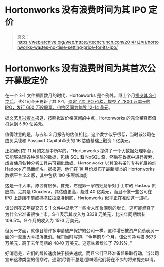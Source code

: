 # Hortonworks 没有浪费时间为其 IPO 定价 

> 原文：<https://web.archive.org/web/https://techcrunch.com/2014/12/01/hortonworks-wastes-no-time-setting-price-for-its-ipo/>

# Hortonworks 没有浪费时间为其首次公开募股定价

在一个 S-1 文件搁置数月的时代，Hortonworks 是个例外。继上个月[提交其 S-1 之后](https://web.archive.org/web/20221205155826/https://beta.techcrunch.com/2014/11/10/hortonworks-first-hadoop-vendor-to-file-s-1/)，该公司今天更新了其 S-1，[设定了其 IPO 价格，提交了 7800 万美元的 IPO，发行 600 万股股票，价格区间为每股 12-14 美元](https://web.archive.org/web/20221205155826/http://www.sec.gov/Archives/edgar/data/1610532/000119312514428405/d748349ds1a.htm)。

据[文艺复兴资本](https://web.archive.org/web/20221205155826/http://www.renaissancecapital.com/news/open-source-hadoop-distributor-hortonworks-sets-terms-for-%2478-million-ipo-22306.html)报道，按照拟议价格区间的中点，Hortonworks 的完全稀释市值将达到 6.59 亿美元。

值得注意的是，与去年 3 月报告的估值相比，这个数字似乎很低，当时该公司在由贝莱德和 Passport Capital 牵头的 1B 估值基础上融资 1 亿美元。

正如我们在 11 月的文章中所写的，“Hortonworks 提供了一个大数据处理平台，它能够处理各种类型的数据，包括 SQL 和 NoSQL 源，然后在数据中进行搜索，或者使用各种分析工具来可视化数据。Hortonworks 以其没有任何专有扩展的纯 Hadoop 产品而闻名。据报道，他们在 10 月份发布了最新版本的 Hortonworks 数据平台 2.2 版，其中包括 100 多项新功能

这是一件大事，原因有很多。首先，它是第一家击败竞争对手上市的 Hadoop 供应商，尤其是 Cloudera，其估值更高，超过 40 亿美元，而且不像一些公司在 IPO 上踌躇不前或[拖拖拉拉](https://web.archive.org/web/20221205155826/https://beta.techcrunch.com/2014/03/24/box-files-for-250m-ipo-on-full-year-revenue-of-124m-net-loss-of-168m/)坚持到底，Hortonworks 似乎正在推动这一进程。

该公司在去年提交的 S-1 文件中显示了一些令人印象深刻的增长，这可能解释了为什么它准备很快上市。S-1 表示其收入为 3338 万美元，比去年同期增长 109.5%，9 个月的收入为 1593 万美元。

但另一方面，就像目前许多申请破产保护的公司一样，这种增长被资产负债表另一面的一些重大亏损所抵消。我们当时写道，“今年前 9 个月，该公司净亏损 8673 万美元，高于去年同期的 4840 万美元。这意味着增长了 79.19%。”

好消息是，它们的增长速度快于损失速度，而且它们已经准备好采取行动。当公司宣布这种类型的信息时，通常(尽管不总是)意味着他们将在不久的将来提交申请。